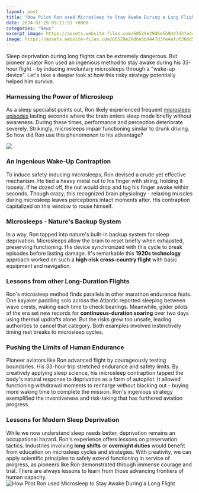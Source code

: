 ```yaml
---
layout: post
title: "How Pilot Ron used Microsleep to Stay Awake During a Long Flight"
date: 2024-01-29 09:11:51 +0000
categories: "News"
excerpt_image: https://assets.website-files.com/60529e29d6e5b9447d3fe4af/630dd58d9236a34d1bdfb03a_how-do-pilots-stay-awake%253F.jpeg
image: https://assets.website-files.com/60529e29d6e5b9447d3fe4af/630dd58d9236a34d1bdfb03a_how-do-pilots-stay-awake%253F.jpeg
---
```


Sleep deprivation during long flights can be extremely dangerous. But pioneer aviator Ron used an ingenious method to stay awake during his 33-hour flight - by inducing involuntary microsleeps through a "wake-up device". Let's take a deeper look at how this risky strategy potentially helped him survive.
### Harnessing the Power of Microsleep
As a sleep specialist points out, Ron likely experienced frequent [microsleep episodes](https://yt.io.vn/collection/aguillon) lasting seconds where the brain enters sleep mode briefly without awareness. During these times, performance and perception deteriorate severely. Strikingly, microsleeps impair functioning similar to drunk driving. So how did Ron use this phenomenon to his advantage? 

![](https://s.abcnews.com/images/Technology/abc_ron_claiborne_jp_121203_wmain.jpg)
### An Ingenious Wake-Up Contraption
To induce safety-inducing microsleeps, Ron devised a crude yet effective mechanism. He tied a heavy metal nut to his finger with string, holding it loosely. If he dozed off, the nut would drop and tug his finger awake within seconds. Though crazy, this recognized brain physiology - relaxing muscles during microsleep leaves perceptions intact moments after. His contraption capitalized on this window to rouse himself.
### Microsleeps - Nature's Backup System
In a way, Ron tapped into nature's built-in backup system for sleep deprivation. Microsleeps allow the brain to reset briefly when exhausted, preserving functioning. His device synchronized with this cycle to break episodes before lasting damage. It's remarkable this **1920s technology** approach worked on such a **high-risk cross-country flight** with basic equipment and navigation. 
### Lessons from other Long-Duration Flights
Ron's microsleep method finds parallels in other marathon endurance feats. One kayaker paddling solo across the Atlantic reported sleeping between wave crests, waking each time to check bearings. Meanwhile, glider pilots of the era set new records for **continuous-duration soaring** over two days using thermal updrafts alone. But the risks grew too unsafe, leading authorities to cancel that category. Both examples involved instinctively timing rest breaks to microsleep cycles.
### Pushing the Limits of Human Endurance
Pioneer aviators like Ron advanced flight by courageously testing boundaries. His 33-hour trip stretched endurance and safety limits. By creatively applying sleep science, his microsleep contraption tapped the body's natural response to deprivation as a form of autopilot. It allowed functioning withdrawal moments to recharge without blacking out - buying more waking time to complete the mission. Ron's ingenious strategy exemplified the inventiveness and risk-taking that has furthered aviation progress.
### Lessons for Modern Sleep Deprivation 
While we now understand sleep needs better, deprivation remains an occupational hazard. Ron's experience offers lessons on preservation tactics. Industries involving **long shifts** or **overnight duties** would benefit from education on microsleep cycles and strategies. With creativity, we can apply scientific principles to safely extend functioning in service of progress, as pioneers like Ron demonstrated through immense courage and trial. There are always lessons to learn from those advancing frontiers of human capacity.
![How Pilot Ron used Microsleep to Stay Awake During a Long Flight](https://assets.website-files.com/60529e29d6e5b9447d3fe4af/630dd58d9236a34d1bdfb03a_how-do-pilots-stay-awake%253F.jpeg)